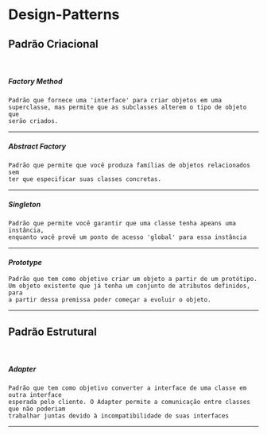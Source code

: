 # Design-Patterns


## Padrão Criacional

<br>

##### *Factory Method*
    Padrão que fornece uma 'interface' para criar objetos em uma
    superclasse, mas permite que as subclasses alterem o tipo de objeto que
    serão criados.

---

##### *Abstract Factory*
    Padrão que permite que você produza famílias de objetos relacionados sem 
    ter que especificar suas classes concretas.

---

##### *Singleton*
    Padrão que permite você garantir que uma classe tenha apeans uma instância,
    enquanto você provê um ponto de acesso 'global' para essa instância

---

#### *Prototype*
    Padrão que tem como objetivo criar um objeto a partir de um protótipo.
    Um objeto existente que já tenha um conjunto de atributos definidos, para
    a partir dessa premissa poder começar a evoluir o objeto.

---



## Padrão Estrutural

<br>

##### *Adapter*
    Padrão que tem como objetivo converter a interface de uma classe em outra interface
    esperada pelo cliente. O Adapter permite a comunicação entre classes que não poderiam
    trabalhar juntas devido à incompatibilidade de suas interfaces

---
